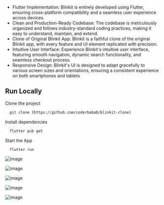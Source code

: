 
- Flutter Implementation: Blinkit is entirely developed using Flutter, ensuring cross-platform compatibility and a seamless user experience across devices.
- Clean and Production-Ready Codebase: The codebase is meticulously organized and follows industry-standard coding practices, making it easy to understand, maintain, and extend.
- Clone of Original Blinkit App: Blinkit is a faithful clone of the original Blinkit app, with every feature and UI element replicated with precision.
- Intuitive User Interface: Experience Blinkit's intuitive user interface, featuring smooth navigation, dynamic search functionality, and seamless checkout process.
- Responsive Design: Blinkit's UI is designed to adapt gracefully to various screen sizes and orientations, ensuring a consistent experience on both smartphones and tablets
## Run Locally

Clone the project

```bash
  git clone (https://github.com/coderbaba0/blinkit-clone)
```


Install dependencies

```bash
  flutter pub get
```

Start the App

```bash
  flutter run 
```

![image](https://github.com/coderbaba0/blinkit-clone/assets/128967105/ca191d8d-bc1f-4933-aa37-bd3aa29dc0d9)

![image](https://github.com/coderbaba0/blinkit-clone/assets/128967105/7d37960d-42cc-4f9c-82b4-3adf120b416e)


![image](https://github.com/coderbaba0/blinkit-clone/assets/128967105/54ebf053-4659-4fa2-9ad9-826e7dbdef73)

![image](https://github.com/coderbaba0/blinkit-clone/assets/128967105/46a526d9-2437-43df-8897-86edc30a861d)

![image](https://github.com/coderbaba0/blinkit-clone/assets/128967105/76950733-2263-4586-b309-fe42b9748410)




